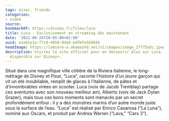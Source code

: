 ```yaml
---
tags: pixar, friends
categories:
- video
source:
bookmarkOf: https://disney.fr/films/luca
title: Luca - Exclusivement en streaming dès maintenant
date: '2021-06-24T20:05:00+02:00'
uuid: ece61e1a-f7c8-4950-9da0-edfbfe5b9656
headImage: https://lumiere-a.akamaihd.net/v1/images/image_2ff75a5c.jpeg?region=0%2C0%2C540%2C810
description: Visitez le site officiel pour en découvrir plus sur Luca. Maintenant
  disponible sur Disney+.
---
```


Situé dans une magnifique ville côtière de la Riviera italienne, le long-métrage de Disney et Pixar, “Luca”, raconte l’histoire d’un jeune garçon qui vit un été inoubliable, remplit de glaces à l’italienne, de pâtes et d’innombrables virées en scooter. Luca (voix de Jacob Tremblay) partage ces aventures avec son nouveau meilleur ami, Alberto (voix de Jack Dylan Grazer), mais tous ces bons moments sont menacés par un secret profondément enfoui : il y a des monstres marins d’un autre monde juste sous la surface de l’eau. “Luca” est réalisé par Enrico Casarosa (“La Luna”), nominé aux Oscars, et produit par Andrea Warren (“Lava,” “Cars 3”).
